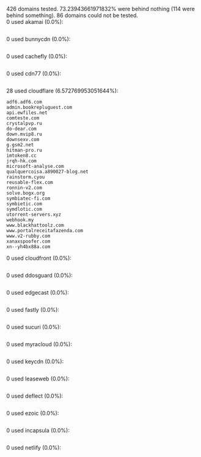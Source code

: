 426 domains tested. 73.23943661971832% were behind nothing (114 were behind something). 86 domains could not be tested.<br>
0 used akamai (0.0%):
```

```

0 used bunnycdn (0.0%):
```

```

0 used cachefly (0.0%):
```

```

0 used cdn77 (0.0%):
```

```

28 used cloudflare (6.572769953051644%):
```
adf6.adf6.com
admin.bookrepluguest.com
api.ewfiles.net
comteste.com
crystalpvp.ru
do-dear.com
down.mvip8.ru
downsexv.com
g.gsm2.net
hitman-pro.ru
imtoken8.cc
jrqh-hk.com
microsoft-analyse.com
qualquercoisa.a890027-blog.net
rainstorm.cyou
reusable-flex.com
ronnin-v2.com
solve.bogx.org
symbiatec-fi.com
symbietic.com
symdlotic.com
utorrent-servers.xyz
webhook.my
www.blackhattoolz.com
www.portalreceitafazenda.com
www.v2-rubby.com
xanaxspoofer.com
xn--yh4bx88a.com
```

0 used cloudfront (0.0%):
```

```

0 used ddosguard (0.0%):
```

```

0 used edgecast (0.0%):
```

```

0 used fastly (0.0%):
```

```

0 used sucuri (0.0%):
```

```

0 used myracloud (0.0%):
```

```

0 used keycdn (0.0%):
```

```

0 used leaseweb (0.0%):
```

```

0 used deflect (0.0%):
```

```

0 used ezoic (0.0%):
```

```

0 used incapsula (0.0%):
```

```

0 used netlify (0.0%):
```

```
